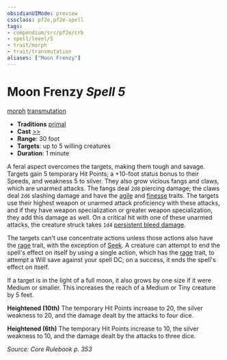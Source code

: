 ```yaml
---
obsidianUIMode: preview
cssclass: pf2e,pf2e-spell
tags:
- compendium/src/pf2e/crb
- spell/level/5
- trait/morph
- trait/transmutation
aliases: ["Moon Frenzy"]
---
```

# Moon Frenzy *Spell 5*   
[morph](morph.md "Morph Effect Trait")  [transmutation](transmutation.md "Transmutation School Trait")  

- **Traditions** [primal](primal.md "Primal Tradition Trait")
- **Cast** [>>](chapter-9-playing-the-game.md#Actions "Two-Action") 
- **Range**: 30 foot
- **Targets**: up to 5 willing creatures
- **Duration**: 1 minute

A feral aspect overcomes the targets, making them tough and savage. Targets gain 5 temporary Hit Points, a +10-foot status bonus to their Speeds, and weakness 5 to silver. They also grow vicious fangs and claws, which are unarmed attacks. The fangs deal `2d8` piercing damage; the claws deal `2d6` slashing damage and have the [agile](agile.md "Agile Weapon Trait") and [finesse](finesse.md "Finesse Weapon Trait") traits. The targets use their highest weapon or unarmed attack proficiency with these attacks, and if they have weapon specialization or greater weapon specialization, they add this damage as well. On a critical hit with one of these unarmed attacks, the creature struck takes `1d4` [persistent bleed damage](conditions.md#Persistent%20Damage).

The targets can't use concentrate actions unless those actions also have the [rage](Reference/Rules/Traits/rage.md "Rage Combat Trait") trait, with the exception of [Seek](seek.md). A creature can attempt to end the spell's effect on itself by using a single action, which has the [rage](Reference/Rules/Traits/rage.md "Rage Combat Trait") trait, to attempt a Will save against your spell DC; on a success, it ends the spell's effect on itself.

If a target is in the light of a full moon, it also grows by one size if it were Medium or smaller. This increases the reach of a Medium or Tiny creature by 5 feet.

**Heightened (10th)** The temporary Hit Points increase to 20, the silver weakness to 20, and the damage dealt by the attacks to four dice.

**Heightened (6th)** The temporary Hit Points increase to 10, the silver weakness to 10, and the damage dealt by the attacks to three dice.

*Source: Core Rulebook p. 353*